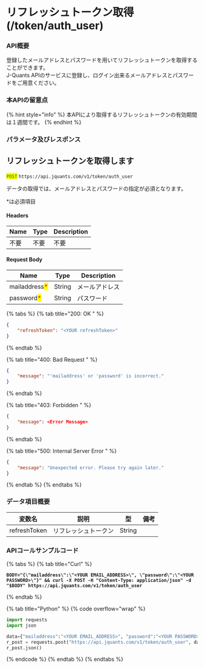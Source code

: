 # リフレッシュトークン取得(/token/auth\_user)

### API概要

登録したメールアドレスとパスワードを用いてリフレッシュトークンを取得することができます。\
J-Quants APIのサービスに登録し、ログイン出来るメールアドレスとパスワードをご用意ください。

### 本APIの留意点

{% hint style="info" %}
本APIにより取得するリフレッシュトークンの有効期間は１週間です。
{% endhint %}

### パラメータ及びレスポンス

## リフレッシュトークンを取得します

<mark style="color:green;">`POST`</mark> `https://api.jquants.com/v1/token/auth_user`

データの取得では、メールアドレスとパスワードの指定が必須となります。

\*は必須項目

#### Headers

| Name | Type | Description |
| ---- | ---- | ----------- |
| 不要   | 不要   | 不要          |

#### Request Body

| Name                                          | Type   | Description |
| --------------------------------------------- | ------ | ----------- |
| mailaddress<mark style="color:red;">\*</mark> | String | メールアドレス     |
| password<mark style="color:red;">\*</mark>    | String | パスワード       |

{% tabs %}
{% tab title="200: OK " %}

```json
{
    "refreshToken": "<YOUR refreshToken>"
}
```

{% endtab %}

{% tab title="400: Bad Request " %}

```json
{
    "message": "'mailaddress' or 'password' is incorrect."
}
```

{% endtab %}

{% tab title="403: Forbidden " %}

```json
{
    "message": <Error Message>
}
```

{% endtab %}

{% tab title="500: Internal Server Error " %}

```json
{
    "message": "Unexpected error. Please try again later."
}
```

{% endtab %}
{% endtabs %}

### データ項目概要

| 変数名          | 説明         | 型      | 備考 |
| ------------ | ---------- | ------ | -- |
| refreshToken | リフレッシュトークン | String |    |

### APIコールサンプルコード

{% tabs %}
{% tab title="Curl" %}

<pre class="language-bash" data-overflow="wrap"><code class="lang-bash"><strong>BODY="{\"mailaddress\":\"&#x3C;YOUR EMAIL_ADDRESS>\", \"password\":\"&#x3C;YOUR PASSWORD>\"}" &#x26;&#x26; curl -X POST -H "Content-Type: application/json" -d "$BODY" https://api.jquants.com/v1/token/auth_user
</strong></code></pre>

{% endtab %}

{% tab title="Python" %}
{% code overflow="wrap" %}

```python
import requests
import json

data={"mailaddress":"<YOUR EMAIL_ADDRESS>", "password":"<YOUR PASSWORD>"}
r_post = requests.post("https://api.jquants.com/v1/token/auth_user", data=json.dumps(data))
r_post.json()
```

{% endcode %}
{% endtab %}
{% endtabs %}
